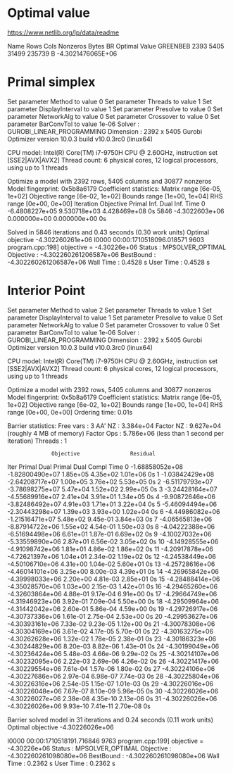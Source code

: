 # Optimal value
https://www.netlib.org/lp/data/readme

Name       Rows   Cols   Nonzeros    Bytes  BR      Optimal Value
GREENBEB   2393   5405    31499     235739  B    -4.3021476065E+06

# Primal simplex
Set parameter Method to value 0
Set parameter Threads to value 1
Set parameter DisplayInterval to value 1
Set parameter Presolve to value 0
Set parameter NetworkAlg to value 0
Set parameter Crossover to value 0
Set parameter BarConvTol to value 1e-06
Solver      : GUROBI_LINEAR_PROGRAMMING
Dimension   : 2392 x 5405
Gurobi Optimizer version 10.0.3 build v10.0.3rc0 (linux64)

CPU model: Intel(R) Core(TM) i7-9750H CPU @ 2.60GHz, instruction set [SSE2|AVX|AVX2]
Thread count: 6 physical cores, 12 logical processors, using up to 1 threads

Optimize a model with 2392 rows, 5405 columns and 30877 nonzeros
Model fingerprint: 0x5b8a6179
Coefficient statistics:
  Matrix range     [6e-05, 1e+02]
  Objective range  [6e-02, 1e+02]
  Bounds range     [1e+00, 1e+04]
  RHS range        [0e+00, 0e+00]
Iteration    Objective       Primal Inf.    Dual Inf.      Time
       0   -6.4808227e+05   9.530718e+03   4.428469e+08      0s
    5846   -4.3022603e+06   0.000000e+00   0.000000e+00      0s

Solved in 5846 iterations and 0.43 seconds (0.30 work units)
Optimal objective -4.302260261e+06
I0000 00:00:1710518096.018571    9603 program.cpp:198] objective = -4.30226e+06
Status      : MPSOLVER_OPTIMAL
Objective   : -4.302260261206587e+06
BestBound   : -4.302260261206587e+06
Wall Time   : 0.4528 s
User Time   : 0.4528 s

# Interior Point
Set parameter Method to value 2
Set parameter Threads to value 1
Set parameter DisplayInterval to value 1
Set parameter Presolve to value 0
Set parameter NetworkAlg to value 0
Set parameter Crossover to value 0
Set parameter BarConvTol to value 1e-06
Solver      : GUROBI_LINEAR_PROGRAMMING
Dimension   : 2392 x 5405
Gurobi Optimizer version 10.0.3 build v10.0.3rc0 (linux64)

CPU model: Intel(R) Core(TM) i7-9750H CPU @ 2.60GHz, instruction set [SSE2|AVX|AVX2]
Thread count: 6 physical cores, 12 logical processors, using up to 1 threads

Optimize a model with 2392 rows, 5405 columns and 30877 nonzeros
Model fingerprint: 0x5b8a6179
Coefficient statistics:
  Matrix range     [6e-05, 1e+02]
  Objective range  [6e-02, 1e+02]
  Bounds range     [1e+00, 1e+04]
  RHS range        [0e+00, 0e+00]
Ordering time: 0.01s

Barrier statistics:
 Free vars  : 3
 AA' NZ     : 3.384e+04
 Factor NZ  : 9.627e+04 (roughly 4 MB of memory)
 Factor Ops : 5.786e+06 (less than 1 second per iteration)
 Threads    : 1

                  Objective                Residual
Iter       Primal          Dual         Primal    Dual     Compl     Time
   0  -1.68858052e+08 -1.82800490e+07  1.85e+05 4.35e+02  1.01e+06     0s
   1  -1.03842429e+08 -2.64208717e+07  1.00e+05 3.76e+02  5.53e+05     0s
   2  -6.51179793e+07 -3.78698275e+07  5.47e+04 1.52e+02  2.99e+05     0s
   3  -3.24428164e+07 -4.55689916e+07  2.41e+04 3.91e+01  1.34e+05     0s
   4  -9.90872646e+06 -3.82486492e+07  4.91e+03 1.71e+01  3.22e+04     0s
   5  -5.46094494e+06 -2.30443298e+07  1.39e+03 3.93e+00  1.02e+04     0s
   6  -4.44986082e+06 -1.21516471e+07  5.48e+02 9.45e-01  3.84e+03     0s
   7  -4.06565813e+06 -8.87914722e+06  1.55e+02 4.54e-01  1.50e+03     0s
   8  -4.04222388e+06 -6.51694498e+06  6.61e+01 1.87e-01  6.69e+02     0s
   9  -4.10027032e+06 -5.33559890e+06  2.87e+01 6.56e-02  3.05e+02     0s
  10  -4.14928555e+06 -4.91098742e+06  1.81e+01 4.86e-02  1.86e+02     0s
  11  -4.20917878e+06 -4.72621397e+06  1.04e+01 2.34e-02  1.19e+02     0s
  12  -4.24538449e+06 -4.50106710e+06  4.31e+00 1.04e-02  5.60e+01     0s
  13  -4.25728616e+06 -4.46014101e+06  3.25e+00 8.00e-03  4.39e+01     0s
  14  -4.26965842e+06 -4.39998033e+06  2.20e+00 4.81e-03  2.85e+01     0s
  15  -4.28488414e+06 -4.35028570e+06  1.03e+00 2.15e-03  1.42e+01     0s
  16  -4.29465260e+06 -4.32603864e+06  4.88e-01 9.17e-04  6.91e+00     0s
  17  -4.29664749e+06 -4.31946923e+06  3.92e-01 7.09e-04  5.50e+00     0s
  18  -4.29509964e+06 -4.31442042e+06  2.60e-01 5.86e-04  4.59e+00     0s
  19  -4.29726917e+06 -4.30737336e+06  1.61e-01 2.75e-04  2.53e+00     0s
  20  -4.29953627e+06 -4.30393161e+06  7.33e-02 9.23e-05  1.12e+00     0s
  21  -4.30078308e+06 -4.30304169e+06  3.61e-02 4.17e-05  5.70e-01     0s
  22  -4.30163275e+06 -4.30262628e+06  1.32e-02 1.78e-05  2.38e-01     0s
  23  -4.30186323e+06 -4.30244829e+06  8.20e-03 8.82e-06  1.43e-01     0s
  24  -4.30199049e+06 -4.30236424e+06  5.48e-03 4.66e-06  9.29e-02     0s
  25  -4.30214107e+06 -4.30232095e+06  2.22e-03 2.69e-06  4.26e-02     0s
  26  -4.30221417e+06 -4.30229554e+06  7.61e-04 1.57e-06  1.80e-02     0s
  27  -4.30224106e+06 -4.30227686e+06  2.97e-04 6.98e-07  7.74e-03     0s
  28  -4.30225804e+06 -4.30226316e+06  2.54e-05 1.15e-07  1.01e-03     0s
  29  -4.30226016e+06 -4.30226048e+06  7.67e-07 8.10e-09  5.96e-05     0s
  30  -4.30226026e+06 -4.30226027e+06  2.38e-08 4.35e-10  2.13e-06     0s
  31  -4.30226026e+06 -4.30226026e+06  9.93e-10 7.41e-11  2.70e-08     0s

Barrier solved model in 31 iterations and 0.24 seconds (0.11 work units)
Optimal objective -4.30226026e+06

I0000 00:00:1710518191.716846    9763 program.cpp:199] objective = -4.30226e+06
Status      : MPSOLVER_OPTIMAL
Objective   : -4.302260261098080e+06
BestBound   : -4.302260261098080e+06
Wall Time   : 0.2362 s
User Time   : 0.2362 s
